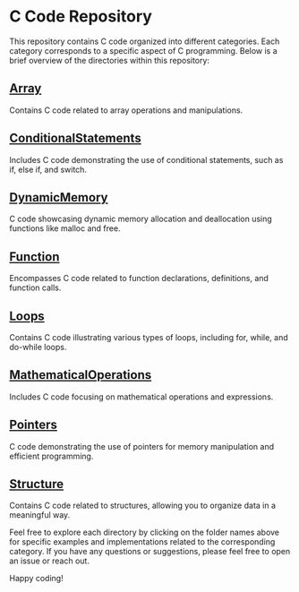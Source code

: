 # C Code Repository

This repository contains C code organized into different categories. Each category corresponds to a specific aspect of C programming. Below is a brief overview of the directories within this repository:

## [Array](Array)
Contains C code related to array operations and manipulations.

## [ConditionalStatements](ConditionalStatements)
Includes C code demonstrating the use of conditional statements, such as if, else if, and switch.

## [DynamicMemory](DynamicMemory)
C code showcasing dynamic memory allocation and deallocation using functions like malloc and free.

## [Function](Function)
Encompasses C code related to function declarations, definitions, and function calls.

## [Loops](Loops)
Contains C code illustrating various types of loops, including for, while, and do-while loops.

## [MathematicalOperations](MathematicalOperations)
Includes C code focusing on mathematical operations and expressions.

## [Pointers](Pointers)
C code demonstrating the use of pointers for memory manipulation and efficient programming.

## [Structure](Structure)
Contains C code related to structures, allowing you to organize data in a meaningful way.

Feel free to explore each directory by clicking on the folder names above for specific examples and implementations related to the corresponding category. If you have any questions or suggestions, please feel free to open an issue or reach out.

Happy coding!
